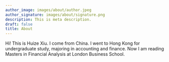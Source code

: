 ```yaml
---
author_image: images/about/author.jpeg
author_signature: images/about/signature.png
description: This is meta description.
draft: false
title: About
---
```


Hi! This is Huize Xiu. I come from China. I went to Hong Kong for undergraduate study, majoring in accounting and finance. Now I am reading Masters in Financial Analysis at London Business School. 
